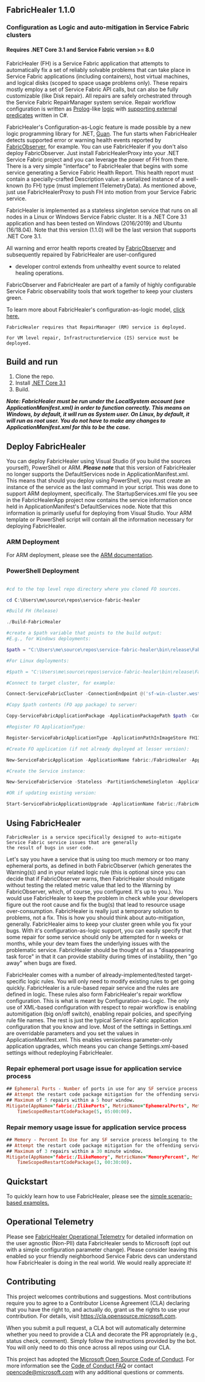 ## FabricHealer 1.1.0
### Configuration as Logic and auto-mitigation in Service Fabric clusters
#### Requires .NET Core 3.1 and Service Fabric version >= 8.0

FabricHealer (FH) is a Service Fabric application that attempts to automatically fix a set of reliably solvable problems that can take place in Service Fabric
applications (including containers), host virtual machines, and logical disks (scoped to space usage problems only). These repairs mostly employ a set of Service Fabric API calls,
but can also be fully customizable (like Disk repair). All repairs are safely orchestrated through the Service Fabric RepairManager system service.
Repair workflow configuration is written as [Prolog](http://www.let.rug.nl/bos/lpn//lpnpage.php?pageid=online)-like [logic](https://github.com/microsoft/service-fabric-healer/blob/main/FabricHealer/PackageRoot/Config/LogicRules) with [supporting external predicates](https://github.com/microsoft/service-fabric-healer/blob/main/FabricHealer/Repair/Guan) written in C#. 

FabricHealer's Configuration-as-Logic feature is made possible by a new logic programming library for .NET, [Guan](https://github.com/microsoft/guan).
The fun starts when FabricHealer detects supported error or warning health events reported by [FabricObserver](https://github.com/microsoft/service-fabric-observer), for example.
You can use FabricHealer if you don't also deploy FabricObserver. Just install FabricHealerProxy into your .NET Service Fabric project and you can leverage the power of FH from there.
There is a very simple "interface" to FabricHealer that begins with some service generating a Service Fabric Health Report. This health report must contain a specially-crafted
Description value: a serialized instance of a well-known (to FH) type (must implement ITelemetryData). As mentioned above, just use FabricHealerProxy to push FH into motion from your
Service Fabric service.

FabricHealer is implemented as a stateless singleton service that runs on all nodes in a Linux or Windows Service Fabric cluster.
It is a .NET Core 3.1 application and has been tested on Windows (2016/2019) and Ubuntu (16/18.04). Note that this version (1.1.0) will be the last version that supports .NET Core 3.1. 

All warning and error health reports created by [FabricObserver](https://github.com/microsoft/service-fabric-observer) and subsequently repaired by FabricHealer are user-configured
 - developer control extends from unhealthy event source to related healing operations. 

FabricObserver and FabricHealer are part of a family of highly configurable Service Fabric observability tools that work together to keep your clusters green.

To learn more about FabricHealer's configuration-as-logic model, [click here.](https://github.com/microsoft/service-fabric-healer/blob/main/Documentation/LogicWorkflows.md)  

```
FabricHealer requires that RepairManager (RM) service is deployed. 
```
```
For VM level repair, InfrastructureService (IS) service must be deployed.
```

## Build and run  

1. Clone the repo.
2. Install [.NET Core 3.1](https://dotnet.microsoft.com/download/dotnet-core/3.1)
3. Build. 

***Note: FabricHealer must be run under the LocalSystem account (see ApplicationManifest.xml) in order to function correctly. This means on Windows, by default, it will run as System user. On Linux, by default, it will run as root user. You do not have to make any changes to ApplicationManifest.xml for this to be the case.*** 

## Deploy FabricHealer 
You can deploy FabricHealer using Visual Studio (if you build the sources yourself), PowerShell or ARM. ***Please note*** that this version of FabricHealer no longer supports the DefaultServices node in ApplicationManifest.xml. This means that should you deploy using PowerShell,
you must create an instance of the service as the last command in your script.
This was done to support ARM deployment, specifically. The StartupServices.xml file you see in the FabricHealerApp project now contains the service information once held in ApplicationManifest's DefaultServices node. Note that this information is primarily useful for deploying from Visual Studio. Your ARM template or PowerShell script will
contain all the information necessary for deploying FabricHealer.

### ARM Deployment

For ARM deployment, please see the [ARM documentation](/Documentation/Deployment/Deployment.md). 

### PowerShell Deployment

```PowerShell

#cd to the top level repo directory where you cloned FO sources.

cd C:\Users\me\source\repos\service-fabric-healer

#Build FH (Release)

./Build-FabricHealer

#create a $path variable that points to the build output:
#E.g., for Windows deployments:

$path = "C:\Users\me\source\repos\service-fabric-healer\bin\release\FabricHealer\win-x64\self-contained\FabricHealerType"

#For Linux deployments:

#$path = "C:\Users\me\source\repos\service-fabric-healer\bin\release\FabricHealer\linux-x64\self-contained\FabricHealerType"

#Connect to target cluster, for example:

Connect-ServiceFabricCluster -ConnectionEndpoint @('sf-win-cluster.westus2.cloudapp.azure.com:19000') -X509Credential -FindType FindByThumbprint -FindValue '[thumbprint]' -StoreLocation LocalMachine -StoreName 'My'

#Copy $path contents (FO app package) to server:

Copy-ServiceFabricApplicationPackage -ApplicationPackagePath $path -CompressPackage -ApplicationPackagePathInImageStore FH110 -TimeoutSec 1800

#Register FO ApplicationType:

Register-ServiceFabricApplicationType -ApplicationPathInImageStore FH110

#Create FO application (if not already deployed at lesser version):

New-ServiceFabricApplication -ApplicationName fabric:/FabricHealer -ApplicationTypeName FabricHealerType -ApplicationTypeVersion 1.1.0   

#Create the Service instance:  

New-ServiceFabricService -Stateless -PartitionSchemeSingleton -ApplicationName fabric:/FabricHealer -ServiceName fabric:/FabricHealer/FabricHealerService -ServiceTypeName FabricHealerType -InstanceCount -1

#OR if updating existing version:  

Start-ServiceFabricApplicationUpgrade -ApplicationName fabric:/FabricHealer -ApplicationTypeVersion 1.1.0 -UnMonitored -FailureAction rollback
```  

## Using FabricHealer  

```
FabricHealer is a service specifically designed to auto-mitigate Service Fabric service issues that are generally 
the result of bugs in user code.
```  

Let's say you have a service that is using too much memory or too many ephemeral ports, as defined in both FabricObserver (which generates the Warning(s)) and in your related logic rule (this is optional since you can decide that if FabricObserver warns, then FabricHealer should mitigate without testing the related metric value that led to the Warning by FabricObserver, which, of course, you configured. It's up to you.). You would use FabricHealer to keep the problem in check while your developers figure out the root cause and fix the bug(s) that lead to resource usage over-consumption. FabricHealer is really just a temporary solution to problems, not a fix. This is how you should think about auto-mitigation, generally. FabricHealer aims to keep your cluster green while you fix your bugs. With it's configuration-as-logic support, you can easily specify that some repair for some service should only be attempted for n weeks or months, while your dev team fixes the underlying issues with the problematic service. FabricHealer should be thought of as a "disappearing task force" in that it can provide stability during times of instability, then "go away" when bugs are fixed. 

FabricHealer comes with a number of already-implemented/tested target-specific logic rules. You will only need to modify existing rules to get going quickly. FabricHealer is a rule-based repair service and the rules are defined in logic. These rules also form FabricHealer's repair workflow configuration. This is what is meant by Configuration-as-Logic. The only use of XML-based configuration with respect to repair workflow is enabling automitigation (big on/off switch), enabling repair policies, and specifying rule file names. The rest is just the typical Service Fabric application configuration that you know and love. Most of the settings in Settings.xml are overridable parameters and you set the values in ApplicationManifest.xml. This enables versionless parameter-only application upgrades, which means you can change Settings.xml-based settings without redeploying FabricHealer. 

### Repair ephemeral port usage issue for application service process

```Prolog
## Ephemeral Ports - Number of ports in use for any SF service process belonging to the specified SF Application. 
## Attempt the restart code package mitigation for the offending service if the number of ephemeral ports it has opened is greater than 5000.
## Maximum of 5 repairs within a 5 hour window.
Mitigate(AppName="fabric:/IlikePorts", MetricName="EphemeralPorts", MetricValue=?MetricValue) :- ?MetricValue > 5000, 
    TimeScopedRestartCodePackage(5, 05:00:00).
```

### Repair memory usage issue for application service process

```Prolog
## Memory - Percent In Use for any SF service process belonging to the specified SF Application. 
## Attempt the restart code package mitigation for the offending service if the percentage (of total) physical memory it is consuming is at or exceeding 70.
## Maximum of 3 repairs within a 30 minute window.
Mitigate(AppName="fabric:/ILikeMemory", MetricName="MemoryPercent", MetricValue=?MetricValue) :- ?MetricValue >= 70, 
    TimeScopedRestartCodePackage(3, 00:30:00).
```  

## Quickstart


To quickly learn how to use FabricHealer, please see the [simple scenario-based examples.](https://github.com/microsoft/service-fabric-healer/blob/main/Documentation/Using.md) 

## Operational Telemetry 
Please see [FabricHealer Operational Telemetry](/Documentation/OperationalTelemetry.md) for detailed information on the user agnostic (Non-PII) data FabricHealer sends to Microsoft (opt out with a simple configuration parameter change).
Please consider leaving this enabled so your friendly neighborhood Service Fabric devs can understand how FabricHealer is doing in the real world. We would really appreciate it!


## Contributing

This project welcomes contributions and suggestions.  Most contributions require you to agree to a
Contributor License Agreement (CLA) declaring that you have the right to, and actually do, grant us
the rights to use your contribution. For details, visit https://cla.opensource.microsoft.com.

When you submit a pull request, a CLA bot will automatically determine whether you need to provide
a CLA and decorate the PR appropriately (e.g., status check, comment). Simply follow the instructions
provided by the bot. You will only need to do this once across all repos using our CLA.

This project has adopted the [Microsoft Open Source Code of Conduct](https://opensource.microsoft.com/codeofconduct/).
For more information see the [Code of Conduct FAQ](https://opensource.microsoft.com/codeofconduct/faq/) or
contact [opencode@microsoft.com](mailto:opencode@microsoft.com) with any additional questions or comments.
